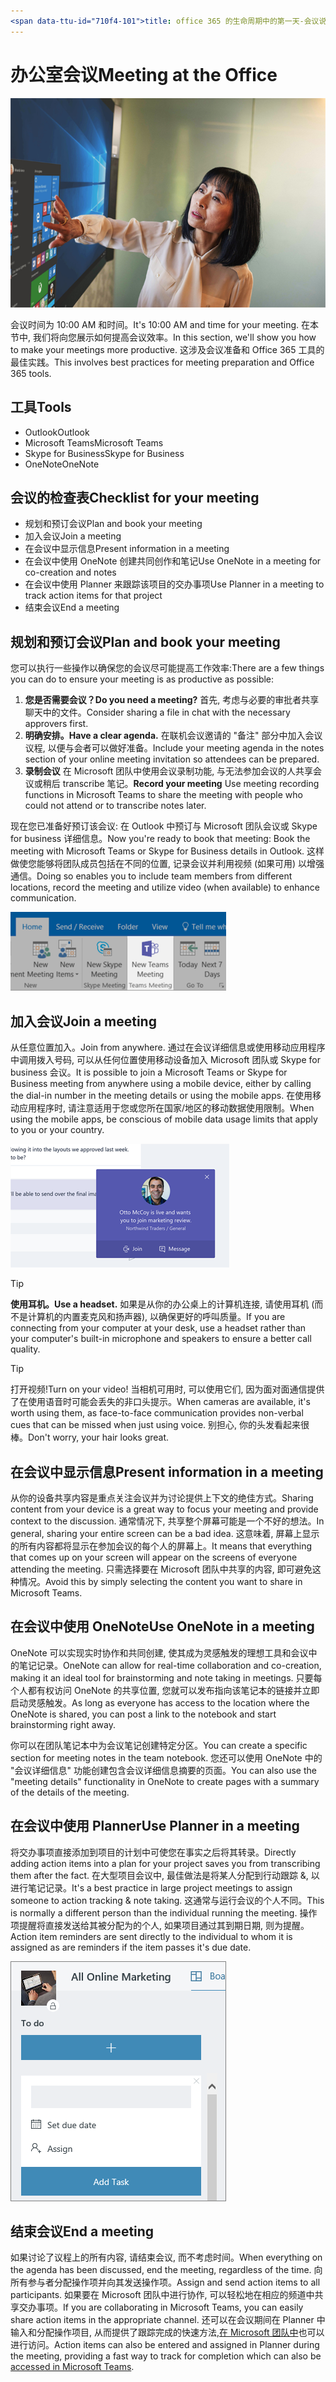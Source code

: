 ```yaml
---
<span data-ttu-id="710f4-101">title: office 365 的生命周期中的第一天-会议说明: # 在 office 365 作者中准备好的快速步骤: {github-id} # karuanag ms. author: {毫秒-别名} # karuanag ms. 日期: {@date}          # 02/01/2019 毫秒。主题: 入门号码帮助</span><span class="sxs-lookup"><span data-stu-id="710f4-101">title:                     # Day in the Life with Office 365 - Meeting at the Office description:               # Quick steps to be ready for the day at hand with Office 365 author: {github-id}        # karuanag ms.author: {ms-alias}      # karuanag ms.date: {@date}           # 02/01/2019 ms.topic: getting-started  # how-to</span></span>
---
```


# <a name="meeting-at-the-office"></a><span data-ttu-id="710f4-102">办公室会议</span><span class="sxs-lookup"><span data-stu-id="710f4-102">Meeting at the Office</span></span>

![上下班](media/ditl_meeting.png)

<span data-ttu-id="710f4-104">会议时间为 10:00 AM 和时间。</span><span class="sxs-lookup"><span data-stu-id="710f4-104">It's 10:00 AM and time for your meeting.</span></span> <span data-ttu-id="710f4-105">在本节中, 我们将向您展示如何提高会议效率。</span><span class="sxs-lookup"><span data-stu-id="710f4-105">In this section, we'll show you how to make your meetings more productive.</span></span>  <span data-ttu-id="710f4-106">这涉及会议准备和 Office 365 工具的最佳实践。</span><span class="sxs-lookup"><span data-stu-id="710f4-106">This involves best practices for meeting preparation and Office 365 tools.</span></span>  

## <a name="tools"></a><span data-ttu-id="710f4-107">工具</span><span class="sxs-lookup"><span data-stu-id="710f4-107">Tools</span></span>
- <span data-ttu-id="710f4-108">Outlook</span><span class="sxs-lookup"><span data-stu-id="710f4-108">Outlook</span></span>
- <span data-ttu-id="710f4-109">Microsoft Teams</span><span class="sxs-lookup"><span data-stu-id="710f4-109">Microsoft Teams</span></span>
- <span data-ttu-id="710f4-110">Skype for Business</span><span class="sxs-lookup"><span data-stu-id="710f4-110">Skype for Business</span></span>
- <span data-ttu-id="710f4-111">OneNote</span><span class="sxs-lookup"><span data-stu-id="710f4-111">OneNote</span></span>

## <a name="checklist-for-your-meeting"></a><span data-ttu-id="710f4-112">会议的检查表</span><span class="sxs-lookup"><span data-stu-id="710f4-112">Checklist for your meeting</span></span>
- <span data-ttu-id="710f4-113">规划和预订会议</span><span class="sxs-lookup"><span data-stu-id="710f4-113">Plan and book your meeting</span></span>
- <span data-ttu-id="710f4-114">加入会议</span><span class="sxs-lookup"><span data-stu-id="710f4-114">Join a meeting</span></span>
- <span data-ttu-id="710f4-115">在会议中显示信息</span><span class="sxs-lookup"><span data-stu-id="710f4-115">Present information in a meeting</span></span>
- <span data-ttu-id="710f4-116">在会议中使用 OneNote 创建共同创作和笔记</span><span class="sxs-lookup"><span data-stu-id="710f4-116">Use OneNote in a meeting for co-creation and notes</span></span>
- <span data-ttu-id="710f4-117">在会议中使用 Planner 来跟踪该项目的交办事项</span><span class="sxs-lookup"><span data-stu-id="710f4-117">Use Planner in a meeting to track action items for that project</span></span>
- <span data-ttu-id="710f4-118">结束会议</span><span class="sxs-lookup"><span data-stu-id="710f4-118">End a meeting</span></span>
 
## <a name="plan-and-book-your-meeting"></a><span data-ttu-id="710f4-119">规划和预订会议</span><span class="sxs-lookup"><span data-stu-id="710f4-119">Plan and book your meeting</span></span>
<span data-ttu-id="710f4-120">您可以执行一些操作以确保您的会议尽可能提高工作效率:</span><span class="sxs-lookup"><span data-stu-id="710f4-120">There are a few things you can do to ensure your meeting is as productive as possible:</span></span>

1. <span data-ttu-id="710f4-121">**您是否需要会议？**</span><span class="sxs-lookup"><span data-stu-id="710f4-121">**Do you need a meeting?**</span></span> <span data-ttu-id="710f4-122">首先, 考虑与必要的审批者共享聊天中的文件。</span><span class="sxs-lookup"><span data-stu-id="710f4-122">Consider sharing a file in chat with the necessary approvers first.</span></span>  
1. <span data-ttu-id="710f4-123">**明确安排。**</span><span class="sxs-lookup"><span data-stu-id="710f4-123">**Have a clear agenda.**</span></span>  <span data-ttu-id="710f4-124">在联机会议邀请的 "备注" 部分中加入会议议程, 以便与会者可以做好准备。</span><span class="sxs-lookup"><span data-stu-id="710f4-124">Include your meeting agenda in the notes section of your online meeting invitation so attendees can be prepared.</span></span>
1. <span data-ttu-id="710f4-125">**录制会议** 在 Microsoft 团队中使用会议录制功能, 与无法参加会议的人共享会议或稍后 transcribe 笔记。</span><span class="sxs-lookup"><span data-stu-id="710f4-125">**Record your meeting**  Use meeting recording functions in Microsoft Teams to share the meeting with people who could not attend or to transcribe notes later.</span></span>  

<span data-ttu-id="710f4-126">现在您已准备好预订该会议: 在 Outlook 中预订与 Microsoft 团队会议或 Skype for business 详细信息。</span><span class="sxs-lookup"><span data-stu-id="710f4-126">Now you're ready to book that meeting:  Book the meeting with Microsoft Teams or Skype for Business details in Outlook.</span></span> <span data-ttu-id="710f4-127">这样做使您能够将团队成员包括在不同的位置, 记录会议并利用视频 (如果可用) 以增强通信。</span><span class="sxs-lookup"><span data-stu-id="710f4-127">Doing so enables you to include team members from different locations, record the meeting and utilize video (when available) to enhance communication.</span></span> 

![<span data-ttu-id="710f4-128">Outlook 中的团队</span><span class="sxs-lookup"><span data-stu-id="710f4-128">Teams in Outlook</span></span> ](media/ditl_teamsoutlook.png)

## <a name="join-a-meeting"></a><span data-ttu-id="710f4-129">加入会议</span><span class="sxs-lookup"><span data-stu-id="710f4-129">Join a meeting</span></span>
<span data-ttu-id="710f4-130">从任意位置加入。</span><span class="sxs-lookup"><span data-stu-id="710f4-130">Join from anywhere.</span></span> <span data-ttu-id="710f4-131">通过在会议详细信息或使用移动应用程序中调用拨入号码, 可以从任何位置使用移动设备加入 Microsoft 团队或 Skype for business 会议。</span><span class="sxs-lookup"><span data-stu-id="710f4-131">It is possible to join a Microsoft Teams or Skype for Business meeting from anywhere using a mobile device, either by calling the dial-in number in the meeting details or using the mobile apps.</span></span> <span data-ttu-id="710f4-132">在使用移动应用程序时, 请注意适用于您或您所在国家/地区的移动数据使用限制。</span><span class="sxs-lookup"><span data-stu-id="710f4-132">When using the mobile apps, be conscious of mobile data usage limits that apply to you or your country.</span></span>

![团队会议加入通知](media/ditl_teamsjoin.png)

> [!TIP]
> <span data-ttu-id="710f4-134">**使用耳机。**</span><span class="sxs-lookup"><span data-stu-id="710f4-134">**Use a headset.**</span></span> <span data-ttu-id="710f4-135">如果是从你的办公桌上的计算机连接, 请使用耳机 (而不是计算机的内置麦克风和扬声器), 以确保更好的呼叫质量。</span><span class="sxs-lookup"><span data-stu-id="710f4-135">If you are connecting from your computer at your desk, use a headset rather than your computer's built-in microphone and speakers to ensure a better call quality.</span></span>

> [!TIP]
> <span data-ttu-id="710f4-136">打开视频!</span><span class="sxs-lookup"><span data-stu-id="710f4-136">Turn on your video!</span></span> <span data-ttu-id="710f4-137">当相机可用时, 可以使用它们, 因为面对面通信提供了在使用语音时可能会丢失的非口头提示。</span><span class="sxs-lookup"><span data-stu-id="710f4-137">When cameras are available, it's worth using them, as face-to-face communication provides non-verbal cues that can be missed when just using voice.</span></span> <span data-ttu-id="710f4-138">别担心, 你的头发看起来很棒。</span><span class="sxs-lookup"><span data-stu-id="710f4-138">Don't worry, your hair looks great.</span></span> 

## <a name="present-information-in-a-meeting"></a><span data-ttu-id="710f4-139">在会议中显示信息</span><span class="sxs-lookup"><span data-stu-id="710f4-139">Present information in a meeting</span></span>
<span data-ttu-id="710f4-140">从你的设备共享内容是重点关注会议并为讨论提供上下文的绝佳方式。</span><span class="sxs-lookup"><span data-stu-id="710f4-140">Sharing content from your device is a great way to focus your meeting and provide context to the discussion.</span></span> <span data-ttu-id="710f4-141">通常情况下, 共享整个屏幕可能是一个不好的想法。</span><span class="sxs-lookup"><span data-stu-id="710f4-141">In general, sharing your entire screen can be a bad idea.</span></span> <span data-ttu-id="710f4-142">这意味着, 屏幕上显示的所有内容都将显示在参加会议的每个人的屏幕上。</span><span class="sxs-lookup"><span data-stu-id="710f4-142">It means that everything that comes up on your screen will appear on the screens of everyone attending the meeting.</span></span> <span data-ttu-id="710f4-143">只需选择要在 Microsoft 团队中共享的内容, 即可避免这种情况。</span><span class="sxs-lookup"><span data-stu-id="710f4-143">Avoid this by simply selecting the content you want to share in Microsoft Teams.</span></span> 

## <a name="use-onenote-in-a-meeting"></a><span data-ttu-id="710f4-144">在会议中使用 OneNote</span><span class="sxs-lookup"><span data-stu-id="710f4-144">Use OneNote in a meeting</span></span>
<span data-ttu-id="710f4-145">OneNote 可以实现实时协作和共同创建, 使其成为灵感触发的理想工具和会议中的笔记记录。</span><span class="sxs-lookup"><span data-stu-id="710f4-145">OneNote can allow for real-time collaboration and co-creation, making it an ideal tool for brainstorming and note taking in meetings.</span></span> <span data-ttu-id="710f4-146">只要每个人都有权访问 OneNote 的共享位置, 您就可以发布指向该笔记本的链接并立即启动灵感触发。</span><span class="sxs-lookup"><span data-stu-id="710f4-146">As long as everyone has access to the location where the OneNote is shared, you can post a link to the notebook and start brainstorming right away.</span></span>

<span data-ttu-id="710f4-147">你可以在团队笔记本中为会议笔记创建特定分区。</span><span class="sxs-lookup"><span data-stu-id="710f4-147">You can create a specific section for meeting notes in the team notebook.</span></span> <span data-ttu-id="710f4-148">您还可以使用 OneNote 中的 "会议详细信息" 功能创建包含会议详细信息摘要的页面。</span><span class="sxs-lookup"><span data-stu-id="710f4-148">You can also use the "meeting details" functionality in OneNote to create pages with a summary of the details of the meeting.</span></span>

## <a name="use-planner-in-a-meeting"></a><span data-ttu-id="710f4-149">在会议中使用 Planner</span><span class="sxs-lookup"><span data-stu-id="710f4-149">Use Planner in a meeting</span></span>
<span data-ttu-id="710f4-150">将交办事项直接添加到项目的计划中可使您在事实之后将其转录。</span><span class="sxs-lookup"><span data-stu-id="710f4-150">Directly adding action items into a plan for your project saves you from transcribing them after the fact.</span></span> <span data-ttu-id="710f4-151">在大型项目会议中, 最佳做法是将某人分配到行动跟踪 &, 以进行笔记记录。</span><span class="sxs-lookup"><span data-stu-id="710f4-151">It's a best practice in large project meetings to assign someone to action tracking & note taking.</span></span> <span data-ttu-id="710f4-152">这通常与运行会议的个人不同。</span><span class="sxs-lookup"><span data-stu-id="710f4-152">This is normally a different person than the individual running the meeting.</span></span> <span data-ttu-id="710f4-153">操作项提醒将直接发送给其被分配为的个人, 如果项目通过其到期日期, 则为提醒。</span><span class="sxs-lookup"><span data-stu-id="710f4-153">Action item reminders are sent directly to the individual to whom it is assigned as are reminders if the item passes it's due date.</span></span> 

![Planner 任务](media/ditl_task.png)

## <a name="end-a-meeting"></a><span data-ttu-id="710f4-155">结束会议</span><span class="sxs-lookup"><span data-stu-id="710f4-155">End a meeting</span></span>
<span data-ttu-id="710f4-156">如果讨论了议程上的所有内容, 请结束会议, 而不考虑时间。</span><span class="sxs-lookup"><span data-stu-id="710f4-156">When everything on the agenda has been discussed, end the meeting, regardless of the time.</span></span> <span data-ttu-id="710f4-157">向所有参与者分配操作项并向其发送操作项。</span><span class="sxs-lookup"><span data-stu-id="710f4-157">Assign and send action items to all participants.</span></span> <span data-ttu-id="710f4-158">如果要在 Microsoft 团队中进行协作, 可以轻松地在相应的频道中共享交办事项。</span><span class="sxs-lookup"><span data-stu-id="710f4-158">If you are collaborating in Microsoft Teams, you can easily share action items in the appropriate channel.</span></span> <span data-ttu-id="710f4-159">还可以在会议期间在 Planner 中输入和分配操作项目, 从而提供了跟踪完成的快速方法,[在 Microsoft 团队中](https://support.office.com/en-us/article/use-planner-in-microsoft-teams-62798a9f-e8f7-4722-a700-27dd28a06ee0)也可以进行访问。</span><span class="sxs-lookup"><span data-stu-id="710f4-159">Action items can also be entered and assigned in Planner during the meeting, providing a fast way to track for completion which can also be [accessed in Microsoft Teams](https://support.office.com/en-us/article/use-planner-in-microsoft-teams-62798a9f-e8f7-4722-a700-27dd28a06ee0).</span></span> 